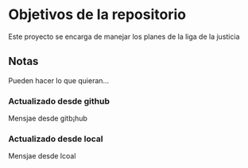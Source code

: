 # Objetivos de la repositorio

Este proyecto se encarga de manejar los planes de la liga de la justicia


## Notas
Pueden hacer lo que quieran...


### Actualizado desde github

  Mensjae desde gitb¡hub


### Actualizado desde local

  Mensjae desde lcoal